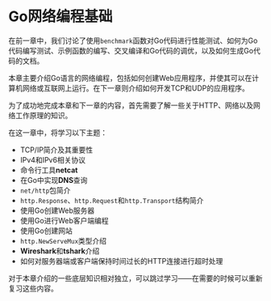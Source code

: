 # **Go网络编程基础**

在前一章中，我们讨论了使用```benchmark```函数对Go代码进行性能测试、如何为Go代码编写测试、示例函数的编写、交叉编译和Go代码的调优，以及如何生成Go代码的文档。

本章主要介绍Go语言的网络编程，包括如何创建Web应用程序，并使其可以在计算机网络或互联网上运行。在下一章则介绍如何开发TCP和UDP的应用程序。

为了成功地完成本章和下一章的内容，首先需要了解一些关于HTTP、网络以及网络工作原理的知识。

在这一章中，将学习以下主题：

- TCP/IP简介及其重要性
- IPv4和IPv6相关协议
- 命令行工具**netcat**
- 在Go中实现**DNS**查询
- ```net/http```包简介
- ```http.Response```、```http.Request```和```http.Transport```结构简介
- 使用Go创建Web服务器
- 使用Go进行Web客户端编程
- 使用Go创建网站
- ```http.NewServeMux```类型介绍
- **Wireshark**和**tshark**介绍
- 如何对服务器端或客户端保持时间过长的HTTP连接进行超时处理

对于本章介绍的一些底层知识相对独立，可以跳过学习——在需要的时候可以重新复习这些内容。